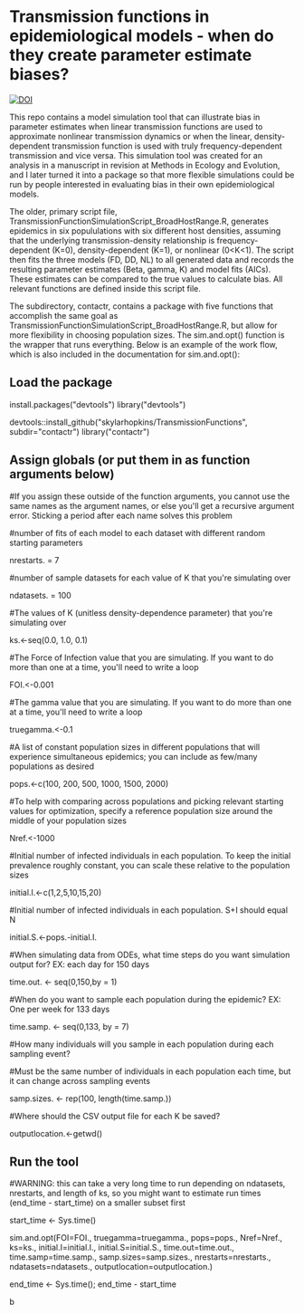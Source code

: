# Transmission functions in epidemiological models - when do they create parameter estimate biases?

[![DOI](https://zenodo.org/badge/139916893.svg)](https://zenodo.org/badge/latestdoi/139916893)

This repo contains a model simulation tool that can illustrate bias in parameter estimates when linear transmission functions are used to approximate nonlinear transmission dynamics or when the linear, density-dependent transmission function is used with truly frequency-dependent transmission and vice versa. This simulation tool was created for an analysis in a manuscript in revision at Methods in Ecology and Evolution, and I later turned it into a package so that more flexible simulations could be run by people interested in evaluating bias in their own epidemiological models.

The older, primary script file, TransmissionFunctionSimulationScript_BroadHostRange.R, generates epidemics in six popululations with six different host densities, assuming that the underlying transmission-density relationship is frequency-dependent (K=0), density-dependent (K=1), or nonlinear (0<K<1). The script then fits the three models (FD, DD, NL) to all generated data and records the resulting parameter estimates (Beta, gamma, K) and model fits (AICs). These estimates can be compared to the true values to calculate bias. All relevant functions are defined inside this script file.

The subdirectory, contactr, contains a package with five functions that accomplish the same goal as TransmissionFunctionSimulationScript_BroadHostRange.R, but allow for more flexibility in choosing population sizes. The sim.and.opt() function is the wrapper that runs everything. Below is an example of the work flow, which is also included in the documentation for sim.and.opt():

## Load the package
install.packages("devtools")
library("devtools")

devtools::install_github("skylarhopkins/TransmissionFunctions", subdir="contactr") 
library("contactr")

## Assign globals (or put them in as function arguments below)

#If you assign these outside of the function arguments, you cannot use the same names as the
argument names, or else you'll get a recursive argument error. Sticking a period after each
name solves this problem

#number of fits of each model to each dataset with different random starting parameters

nrestarts. = 7

#number of sample datasets for each value of K that you're simulating over

ndatasets. = 100

#The values of K (unitless density-dependence parameter) that you're simulating over

ks.<-seq(0.0, 1.0, 0.1)

#The Force of Infection value that you are simulating. If you want to do more than one at a time, you'll need to write a loop

FOI.<-0.001

#The gamma value that you are simulating. If you want to do more than one at a time, you'll need to write a loop

truegamma.<-0.1

#A list of constant population sizes in different populations that will experience simultaneous epidemics; you can
include as few/many populations as desired

pops.<-c(100, 200, 500, 1000, 1500, 2000)

#To help with comparing across populations and picking relevant starting values for optimization, specify
a reference population size around the middle of your population sizes

Nref.<-1000

#Initial number of infected individuals in each population. To keep the initial prevalence roughly constant, you
can scale these relative to the population sizes

initial.I.<-c(1,2,5,10,15,20)

#Initial number of infected individuals in each population. S+I should equal N

initial.S.<-pops.-initial.I.

#When simulating data from ODEs, what time steps do you want simulation output for? EX: each day for 150 days

time.out. <- seq(0,150,by = 1)

#When do you want to sample each population during the epidemic? EX: One per week for 133 days

time.samp. <- seq(0,133, by = 7)

#How many individuals will you sample in each population during each sampling event?

#Must be the same number of individuals in each population each time, but it can change across sampling events

samp.sizes. <- rep(100, length(time.samp.))

#Where should the CSV output file for each K be saved?

outputlocation.<-getwd()

## Run the tool
#WARNING: this can take a very long time to run depending on ndatasets, nrestarts, and length of ks,
so you might want to estimate run times (end_time - start_time) on a smaller subset first

start_time <- Sys.time()

sim.and.opt(FOI=FOI., truegamma=truegamma., pops=pops., Nref=Nref., ks=ks., initial.I=initial.I., initial.S=initial.S., time.out=time.out., time.samp=time.samp., samp.sizes=samp.sizes., nrestarts=nrestarts., ndatasets=ndatasets., outputlocation=outputlocation.)

end_time <- Sys.time(); end_time - start_time

b
